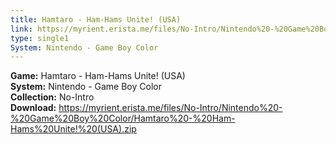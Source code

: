 ```yaml
---
title: Hamtaro - Ham-Hams Unite! (USA)
link: https://myrient.erista.me/files/No-Intro/Nintendo%20-%20Game%20Boy%20Color/Hamtaro%20-%20Ham-Hams%20Unite!%20(USA).zip
type: single1
System: Nintendo - Game Boy Color
---
```

<b>Game:</b> Hamtaro - Ham-Hams Unite! (USA)<br>
<b>System:</b> Nintendo - Game Boy Color<br>
<b>Collection:</b> No-Intro<br>
<b>Download:</b> https://myrient.erista.me/files/No-Intro/Nintendo%20-%20Game%20Boy%20Color/Hamtaro%20-%20Ham-Hams%20Unite!%20(USA).zip